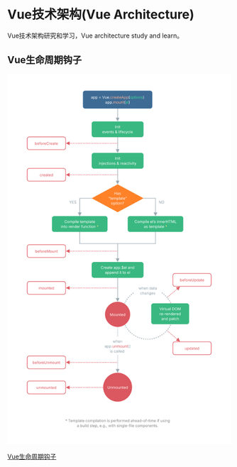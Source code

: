# Vue技术架构(Vue Architecture)

Vue技术架构研究和学习，Vue architecture study and learn。

## Vue生命周期钩子

![Vue生命周期钩子](lifecycle.svg)

[Vue生命周期钩子](https://v3.cn.vuejs.org/guide/instance.html#生命周期钩子)

